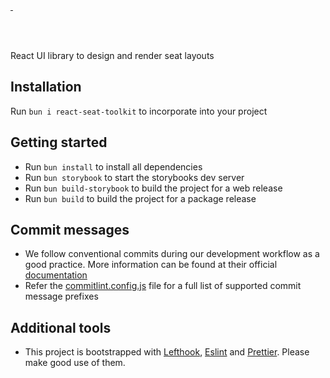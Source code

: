 <br/>

<a aria-label="License" href="https://github.com/akalanka47000/react-seat-toolkit/blob/main/LICENSE">
  <img alt="" src="https://img.shields.io/badge/License-MIT-yellow.svg">
</a>
<a aria-label="CI Deploy" href="https://github.com/akalanka47000/react-seat-toolkit/actions/workflows/release.yml">
  <img alt="" src="https://github.com/akalanka47000/react-seat-toolkit/actions/workflows/release.yml/badge.svg">
</a>
 
<br/> <br/>

React UI library to design and render seat layouts

## Installation

Run `bun i react-seat-toolkit` to incorporate into your project <br/> 

## Getting started

- Run `bun install` to install all dependencies
- Run `bun storybook` to start the storybooks dev server
- Run `bun build-storybook` to build the project for a web release
- Run `bun build` to build the project for a package release

## Commit messages

- We follow conventional commits during our development workflow as a good practice. More information can be found at their official [documentation](https://www.conventionalcommits.org/en/v1.0.0-beta.4/#examples)
- Refer the [commitlint.config.js](https://github.com/akalanka47000/react-seat-toolkit/blob/main/commitlint.config.cjs) file for a full list of supported commit message prefixes

## Additional tools

- This project is bootstrapped with [Lefthook](https://evilmartians.com/opensource/lefthook), [Eslint](https://eslint.org/) and [Prettier](https://prettier.io/). Please make good use of them.

<br/>
